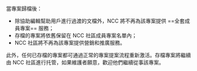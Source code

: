 當專案歸檔後：

- 除協助編輯幫助用戶進行過渡的文檔外，NCC 將不再為該專案提供 ==全套成員專案== 服務；
- 存檔的專案將依舊保留在 NCC 社區成員專案名單內；
- NCC 社區將不再為該專案提供營銷和推廣服務。

此外，任何已存檔的專案都可通過正常的專案提案流程重新激活。存檔專案將繼續由 NCC 社區進行托管，如果維護者願意，歡迎他們繼續從事該專案。